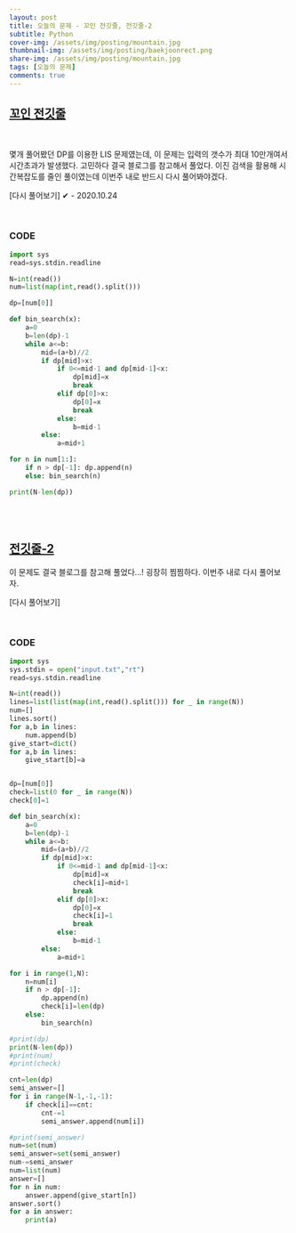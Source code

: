 ```yaml
---
layout: post
title: 오늘의 문제 - 꼬인 전깃줄, 전깃줄-2
subtitle: Python
cover-img: /assets/img/posting/mountain.jpg
thumbnail-img: /assets/img/posting/baekjoonrect.png
share-img: /assets/img/posting/mountain.jpg
tags: [오늘의 문제]
comments: true
---
```


## [꼬인 전깃줄](https://www.acmicpc.net/problem/1365)

<br>

몇개 풀어봤던 DP를 이용한 LIS 문제였는데, 이 문제는 입력의 갯수가 최대 10만개여서 시간초과가 발생했다. 고민하다 결국 블로그를 참고해서 풀었다.
이진 검색을 활용해 시간복잡도를 줄인 풀이였는데 이번주 내로 반드시 다시 풀어봐야겠다.

[다시 풀어보기]
✔ - 2020.10.24

<br>

### CODE

```python
import sys
read=sys.stdin.readline

N=int(read())
num=list(map(int,read().split()))

dp=[num[0]]

def bin_search(x):
    a=0
    b=len(dp)-1
    while a<=b:
        mid=(a+b)//2
        if dp[mid]>x:
            if 0<=mid-1 and dp[mid-1]<x:
                dp[mid]=x
                break
            elif dp[0]>x:
                dp[0]=x
                break
            else:
                b=mid-1
        else:
            a=mid+1

for n in num[1:]:
    if n > dp[-1]: dp.append(n)
    else: bin_search(n)

print(N-len(dp))
```

<br>
<br>

## [전깃줄-2](https://www.acmicpc.net/problem/2568)

이 문제도 결국 블로그를 참고해 풀었다...! 굉장히 찜찜하다.
이번주 내로 다시 풀어보자.

[다시 풀어보기]

<br>

### CODE

```python
import sys
sys.stdin = open("input.txt","rt")
read=sys.stdin.readline

N=int(read())
lines=list(list(map(int,read().split())) for _ in range(N))
num=[]
lines.sort()
for a,b in lines:
    num.append(b)
give_start=dict()
for a,b in lines:
    give_start[b]=a


dp=[num[0]]
check=list(0 for _ in range(N))
check[0]=1

def bin_search(x):
    a=0
    b=len(dp)-1
    while a<=b:
        mid=(a+b)//2
        if dp[mid]>x:
            if 0<=mid-1 and dp[mid-1]<x:
                dp[mid]=x
                check[i]=mid+1
                break
            elif dp[0]>x:
                dp[0]=x
                check[i]=1
                break
            else:
                b=mid-1
        else:
            a=mid+1

for i in range(1,N):
    n=num[i]
    if n > dp[-1]:
        dp.append(n)
        check[i]=len(dp)
    else:
        bin_search(n)

#print(dp)
print(N-len(dp))
#print(num)
#print(check)

cnt=len(dp)
semi_answer=[]
for i in range(N-1,-1,-1):
    if check[i]==cnt:
        cnt-=1
        semi_answer.append(num[i])

#print(semi_answer)
num=set(num)
semi_answer=set(semi_answer)
num-=semi_answer
num=list(num)
answer=[]
for n in num:
    answer.append(give_start[n])
answer.sort()
for a in answer:
    print(a)
```

<br>

<br>
